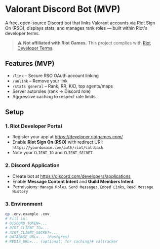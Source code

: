 # Valorant Discord Bot (MVP)

A free, open-source Discord bot that links Valorant accounts via Riot Sign On (RSO), displays stats, and manages rank roles — built within Riot's developer terms.

> ⚠️ **Not affiliated with Riot Games.** This project complies with [Riot Developer Terms](https://developer.riotgames.com/legal/).

## Features (MVP)
- `/link` – Secure RSO OAuth account linking
- `/unlink` – Remove your link
- `/stats general` – Rank, RR, K/D, top agents/maps
- Server autoroles (rank → Discord role)
- Aggressive caching to respect rate limits

## Setup

### 1. Riot Developer Portal
- Register your app at https://developer.riotgames.com/
- Enable **Riot Sign On (RSO)** with redirect URI: `https://yourdomain.com/auth/riot/callback`
- Note your `CLIENT_ID` and `CLIENT_SECRET`

### 2. Discord Application
- Create bot at https://discord.com/developers/applications
- Enable **Message Content Intent** and **Guild Members Intent**
- Permissions: `Manage Roles`, `Send Messages`, `Embed Links`, `Read Message History`

### 3. Environment
```bash
cp .env.example .env
# Fill in:
# DISCORD_TOKEN=...
# RIOT_CLIENT_ID=...
# RIOT_CLIENT_SECRET=...
# DATABASE_URL=... (Postgres)
# REDIS_URL=... (optional, for caching)#   v a l t r a c k e r  
 